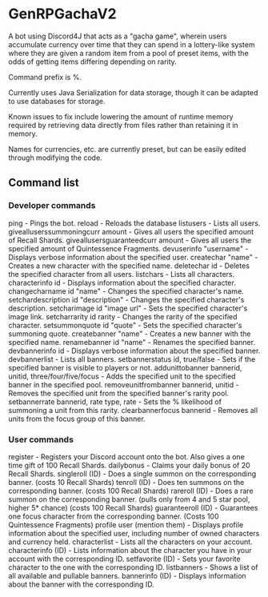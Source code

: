 # GenRPGachaV2

A bot using Discord4J that acts as a "gacha game", wherein users accumulate currency over time that they can spend in a lottery-like system where they are given a random item from a pool of preset items, with the odds of getting items differing depending on rarity.

Command prefix is %.

Currently uses Java Serialization for data storage, though it can be adapted to use databases for storage.

Known issues to fix include lowering the amount of runtime memory required by retrieving data directly from files rather than retaining it in memory.

Names for currencies, etc. are currently preset, but can be easily edited through modifying the code.

## Command list

### Developer commands
ping - Pings the bot.
reload - Reloads the database
listusers - Lists all users.
givealluserssummoningcurr amount - Gives all users the specified amount of Recall Shards.
giveallusersguaranteedcurr amount - Gives all users the specified amount of Quintessence Fragments.
devuserinfo "username" - Displays verbose information about the specified user.
createchar "name" - Creates a new character with the specified name.
deletechar id - Deletes the specified character from all users.
listchars - Lists all characters.
characterinfo id - Displays information about the specified character.
changecharname id "name" - Changes the specified character's name.
setchardescription id "description" - Changes the specified character's description.
setcharimage id "image url" - Sets the specified character's image link.
setcharrarity id rarity - Changes the rarity of the specified character.
setsummonquote id "quote" - Sets the specified character's summoning quote.
createbanner "name" - Creates a new banner with the specified name.
renamebanner id "name" - Renames the specified banner.
devbannerinfo id - Displays verbose information about the specified banner.
devbannerlist - Lists all banners.
setbannerstatus id, true/false - Sets if the specified banner is visible to players or not.
addunittobanner bannerid, unitid, three/four/five/focus - Adds the specified unit to the specified banner in the specified pool.
removeunitfrombanner bannerid, unitid - Removes the specified unit from the specified banner's rarity pool.
setbannerrate bannerid, rate type, rate - Sets the % likelihood of summoning a unit from this rarity.
clearbannerfocus bannerid - Removes all units from the focus group of this banner.

### User commands
register - Registers your Discord account onto the bot. Also gives a one time gift of 100 Recall Shards.
dailybonus - Claims your daily bonus of 20 Recall Shards.
singleroll (ID) - Does a single summon on the corresponding banner. (costs 10 Recall Shards)
tenroll (ID) - Does ten summons on the corresponding banner. (costs 100 Recall Shards)
rareroll (ID) - Does a rare summon on the corresponding banner. (pulls only from 4 and 5 star pool, higher 5* chance) (costs 100 Recall Shards)
guaranteeroll (ID) - Guarantees one focus character from the corresponding banner. (Costs 100 Quintessence Fragments)
profile user (mention them) - Displays profile information about the specified user, including number of owned characters and currency held.
characterlist - Lists all the characters on your account.
characterinfo (ID) - Lists information about the character you have in your account with the corresponding ID. 
setfavorite (ID) - Sets your favorite character to the one with the corresponding ID.
listbanners - Shows a list of all available and pullable banners.
bannerinfo (ID) - Displays information about the banner with the corresponding ID.
